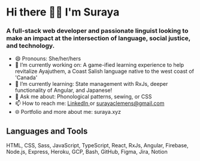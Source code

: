 <h1> Hi there 👋🏽 I'm Suraya </h1>

<h3>A full-stack web developer and passionate linguist looking to make an impact at the intersection of language, social justice, and technology.</h3>

- 😄 Pronouns: She/her/hers
- 🔭 I’m currently working on: A game-ified learning experience to help revitalize Ayajuthem, a Coast Salish language native to the west coast of 'Canada'
- 🌱 I’m currently learning: State management with RxJs, deeper functionality of Angular, and Japanese!
- 💬 Ask me about: Phonological patterns, sewing, or CSS
- 📫 How to reach me: <a href="https://www.linkedin.com/in/suraya-clemens/">LinkedIn </a>or surayaclemens@gmail.com
- 🌐 Portfolio and more about me: suraya.xyz

<h2>Languages and Tools</h2>
HTML, CSS, Sass, JavaScript, TypeScript, React, RxJs, Angular, Firebase, Node.js, Express, Heroku, GCP, Bash, GitHub, Figma, Jira, Notion
